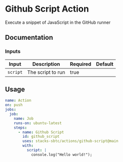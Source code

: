 # Github Script Action

Execute a snippet of JavaScript in the GitHub runner

## Documentation

### Inputs

| Input    | Description       | Required | Default |
| -------- | ----------------- | -------- | ------- |
| `script` | The script to run | true     |         |

## Usage

```yaml
name: Action
on: push
jobs:
  job:
    name: Job
    runs-on: ubuntu-latest
    steps:
      - name: Github Script
        id: github_script
        uses: stacks-sbtc/actions/github-script@main
        with:
          script: |
            console.log("Hello world!");
```
